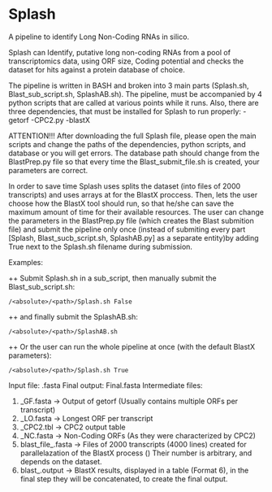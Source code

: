 # Splash

A pipeline to identify Long Non-Coding RNAs in silico.

Splash can Identify, putative long non-coding RNAs from a pool of transcriptomics data, using ORF size, Coding potential and checks the dataset for hits against a protein database of choice.

The pipeline is written in BASH and broken into 3 main parts (Splash.sh, Blast_sub_script.sh, SplashAB.sh).
The pipeline, must be accompanied by 4 python scripts that are called at various points while it runs.
Also, there are three dependencies, that must be installed for Splash to run properly:
  -getorf
  -CPC2.py
  -blastX

ATTENTION!!!
After downloading the full Splash file, please open the main scripts and change the paths of the dependencies, python scripts, and database or you will get errors.
The database path should change from the BlastPrep.py file so that every time the Blast_submit_file.sh is created, your parameters are correct.

In order to save time Splash uses splits the dataset (into files of 2000 transcripts) and uses arrays at for the BlastX proccess.
Then, lets the user choose how the BlastX tool should run, so that he/she can save the maximum amount of time for their available resources.
The user can change the parameters in the BlastPrep.py file (which creates the Blast submition file) and submit the pipeline only once (instead of submiting every part [Splash, Blast_sucb_script.sh, SplashAB.py] as a separate entity)by adding True next to the Splash.sh filename during submission.

Examples:
  
++ Submit Splash.sh in a sub_script, then manually submit the Blast_sub_script.sh:

    /<absolute>/<path>/Splash.sh False
        
++ and finally submit the SplashAB.sh:
          
    /<absolute>/<path>/SplashAB.sh
  
  
  
++ Or the user can run the whole pipeline at once (with the default BlastX parameters):

    /<absolute>/<path>/Splash.sh True


Input file: 
  <file>.fasta
Final output: 
  Final.fasta 
Intermediate files:
  1. <file>_GF.fasta -> Output of getorf (Usually contains multiple ORFs per transcript)
  2. <file>_LO.fasta -> Longest ORF per transcript
  3. <file>_CPC2.tbl -> CPC2 output table
  4. <file>_NC.fasta -> Non-Coding ORFs (As they were characterized by CPC2)
  5. blast_file_<number>.fasta -> Files of 2000 transcripts (4000 lines) created for parallelazation of the BlastX process () Their number is arbitrary, and depends on the dataset.
  6. blast_<number>.output -> BlastX results, displayed in a table (Format 6), in the final step they will be concatenated, to create the final output.
